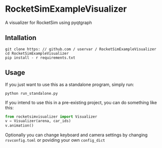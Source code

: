 # RocketSimExampleVisualizer

A visualizer for RocketSim using pyqtgraph

## Intallation

```
git clone https: // github.com / uservar / RocketSimExampleVisualizer
cd RocketSimExampleVisualizer
pip install - r requirements.txt
```

## Usage

If you just want to use this as a standalone program, simply run:
```
python run_standalone.py
```

If you intend to use this in a pre-existing project, you can do something like this:

```python
from rocketsimvisualizer import Visualizer
v = Visualizer(arena, car_ids)
v.animation()
```

Optionally you can change keyboard and camera settings by changing `rsvconfig.toml` or poviding your own `config_dict`
